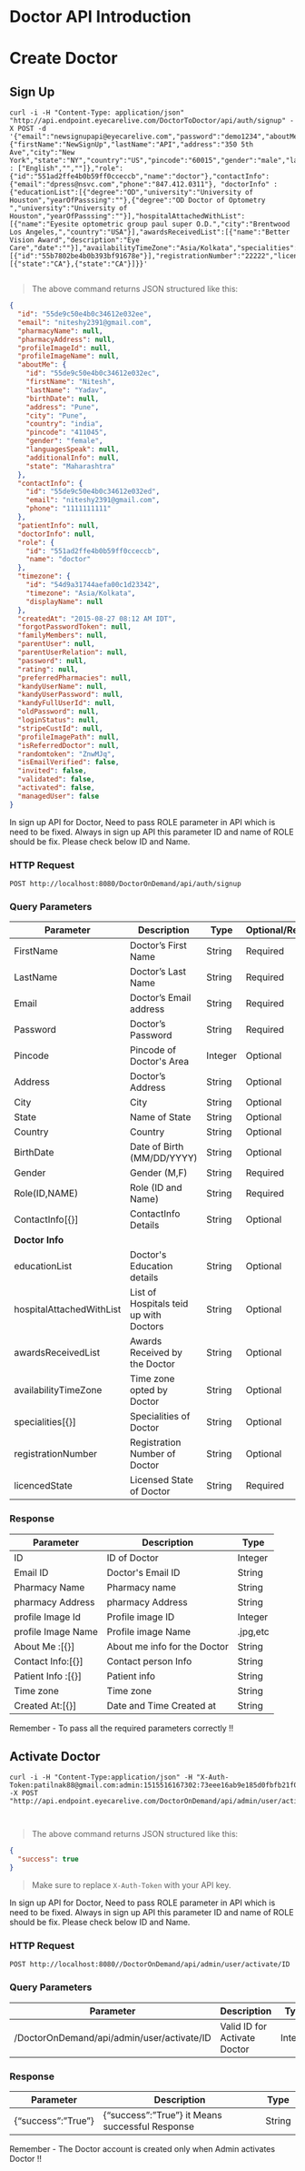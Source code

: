 

# Doctor API Introduction


# Create Doctor

## Sign Up

```shell
curl -i -H "Content-Type: application/json" "http://api.endpoint.eyecarelive.com/DoctorToDoctor/api/auth/signup" -X POST -d '{"email":"newsignupapi@eyecarelive.com","password":"demo1234","aboutMe":{"firstName":"NewSignUp","lastName":"API","address":"350 5th Ave","city":"New York","state":"NY","country":"US","pincode":"60015","gender":"male","languagesSpeak" : ["English","",""]},"role":{"id":"551ad2ffe4b0b59ff0cceccb","name":"doctor"},"contactInfo":{"email":"dpress@nsvc.com","phone":"847.412.0311"}, "doctorInfo" : {"educationList":[{"degree":"OD","university":"University of Houston","yearOfPasssing":""},{"degree":"OD Doctor of Optometry ","university":"University of Houston","yearOfPasssing":""}],"hospitalAttachedWithList":[{"name":"Eyesite optometric group paul super O.D.","city":"Brentwood Los Angeles,","country":"USA"}],"awardsReceivedList":[{"name":"Better Vision Award","description":"Eye Care","date":""}],"availabilityTimeZone":"Asia/Kolkata","specialities":[{"id":"55b7802be4b0b393bf91678e"}],"registrationNumber":"22222","licencedState":[{"state":"CA"},{"state":"CA"}]}}'
 
```
> The above command returns JSON structured like this:

```json
{
  "id": "55de9c50e4b0c34612e032ee",
  "email": "niteshy2391@gmail.com",
  "pharmacyName": null,
  "pharmacyAddress": null,
  "profileImageId": null,
  "profileImageName": null,
  "aboutMe": {
    "id": "55de9c50e4b0c34612e032ec",
    "firstName": "Nitesh",
    "lastName": "Yadav",
    "birthDate": null,
    "address": "Pune",
    "city": "Pune",
    "country": "india",
    "pincode": "411045",
    "gender": "female",
    "languagesSpeak": null,
    "additionalInfo": null,
    "state": "Maharashtra"
  },
  "contactInfo": {
    "id": "55de9c50e4b0c34612e032ed",
    "email": "niteshy2391@gmail.com",
    "phone": "1111111111"
  },
  "patientInfo": null,
  "doctorInfo": null,
  "role": {
    "id": "551ad2ffe4b0b59ff0cceccb",
    "name": "doctor"
  },
  "timezone": {
    "id": "54d9a31744aefa00c1d23342",
    "timezone": "Asia/Kolkata",
    "displayName": null
  },
  "createdAt": "2015-08-27 08:12 AM IDT",
  "forgotPasswordToken": null,
  "familyMembers": null,
  "parentUser": null,
  "parentUserRelation": null,
  "password": null,
  "rating": null,
  "preferredPharmacies": null,
  "kandyUserName": null,
  "kandyUserPassword": null,
  "kandyFullUserId": null,
  "oldPassword": null,
  "loginStatus": null,
  "stripeCustId": null,
  "profileImagePath": null,
  "isReferredDoctor": null,
  "randomtoken": "ZnwMJq",
  "isEmailVerified": false,
  "invited": false,
  "validated": false,
  "activated": false,
  "managedUser": false
}
```

In sign up API for Doctor, Need to pass ROLE parameter in API which is need to be fixed. Always in sign up API this parameter  ID and name of ROLE should be fix. Please check below ID and Name.


### HTTP Request

`POST
http://localhost:8080/DoctorOnDemand/api/auth/signup
`
### Query Parameters

Parameter |  Description | Type | Optional/Required
--------- | ------------ | ---- | ----------------
FirstName | Doctor’s First Name | String | Required
LastName | Doctor’s Last Name | String | Required
Email | Doctor’s Email address | String | Required
Password | Doctor’s Password | String | Required
Pincode | Pincode of Doctor's Area |Integer | Optional
Address | Doctor’s Address | String | Optional
City | City | String | Optional
State | Name of State | String | Optional
Country | Country | String | Optional
BirthDate | Date of Birth (MM/DD/YYYY) | String | Optional
Gender | Gender (M,F) | String | Required
Role(ID,NAME) | Role (ID and Name) | String | Required
ContactInfo[{}] | ContactInfo Details | String | Optional
 | **Doctor Info** |  |
educationList | Doctor's Education details | String | Optional
hospitalAttachedWithList | List of Hospitals teid up with Doctors | String | Optional
awardsReceivedList | Awards Received by the Doctor | String | Optional
availabilityTimeZone | Time zone opted by Doctor | String | Optional
specialities[{}] | Specialities of Doctor | String | Optional
registrationNumber | Registration Number of Doctor| String | Optional
licencedState | Licensed State of Doctor | String | Required

### Response

Parameter | Description | Type 
--------- | ----------- | ----
ID |ID of Doctor | Integer
Email ID | Doctor's Email ID | String
Pharmacy Name | Pharmacy name | String
pharmacy Address | pharmacy Address | String
profile Image Id | Profile image ID | Integer
profile Image Name | Profile image Name | .jpg,etc
About Me :[{}] | About me info for the Doctor | String
Contact Info:[{}] | Contact person Info | String
Patient Info :[{}] | Patient info | String
Time zone | Time zone | String
Created At:[{}] | Date and Time Created at | String


<aside class="info">
Remember - To pass all the required parameters correctly !!
</aside>

## Activate Doctor

```shell
curl -i -H "Content-Type:application/json" -H "X-Auth-Token:patilnak88@gmail.com:admin:1515516167302:73eee16ab9e185d0fbfb21f0fba9ad25" -X POST "http://api.endpoint.eyecarelive.com/DoctorOnDemand/api/admin/user/activate/5a2d64f4e4b02c0a7433f43f"

 
```
> The above command returns JSON structured like this:

```json
{
  "success": true
}
```
> Make sure to replace `X-Auth-Token` with your API key.

In sign up API for Doctor, Need to pass ROLE parameter in API which is need to be fixed. Always in sign up API this parameter  ID and name of ROLE should be fix. Please check below ID and Name.


### HTTP Request

`POST
http://localhost:8080//DoctorOnDemand/api/admin/user/activate/ID
`
### Query Parameters

Parameter |  Description | Type | Optional/Required
--------- | ------------ | ---- | ----------------
/DoctorOnDemand/api/admin/user/activate/ID | Valid ID for Activate Doctor | Integer | Required

### Response

Parameter | Description | Type 
--------- | ----------- | ----
{“success”:”True”} | {“success”:”True”} it Means successful Response | String


<aside class="info">
Remember - The Doctor account is created only when Admin activates Doctor !!
</aside>



